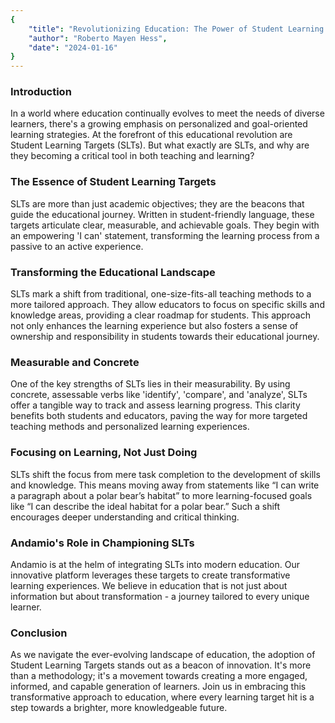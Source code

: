 ```yaml
---
{
    "title": "Revolutionizing Education: The Power of Student Learning Targets",
    "author": "Roberto Mayen Hess",
    "date": "2024-01-16"
}
---
```


### Introduction

In a world where education continually evolves to meet the needs of diverse learners, there's a growing emphasis on personalized and goal-oriented learning strategies. At the forefront of this educational revolution are Student Learning Targets (SLTs). But what exactly are SLTs, and why are they becoming a critical tool in both teaching and learning?

### The Essence of Student Learning Targets

SLTs are more than just academic objectives; they are the beacons that guide the educational journey. Written in student-friendly language, these targets articulate clear, measurable, and achievable goals. They begin with an empowering 'I can' statement, transforming the learning process from a passive to an active experience.

### Transforming the Educational Landscape

SLTs mark a shift from traditional, one-size-fits-all teaching methods to a more tailored approach. They allow educators to focus on specific skills and knowledge areas, providing a clear roadmap for students. This approach not only enhances the learning experience but also fosters a sense of ownership and responsibility in students towards their educational journey.

### Measurable and Concrete
One of the key strengths of SLTs lies in their measurability. By using concrete, assessable verbs like 'identify', 'compare', and 'analyze', SLTs offer a tangible way to track and assess learning progress. This clarity benefits both students and educators, paving the way for more targeted teaching methods and personalized learning experiences.

### Focusing on Learning, Not Just Doing

SLTs shift the focus from mere task completion to the development of skills and knowledge. This means moving away from statements like “I can write a paragraph about a polar bear’s habitat” to more learning-focused goals like “I can describe the ideal habitat for a polar bear.” Such a shift encourages deeper understanding and critical thinking.

### Andamio's Role in Championing SLTs

Andamio is at the helm of integrating SLTs into modern education. Our innovative platform leverages these targets to create transformative learning experiences. We believe in education that is not just about information but about transformation - a journey tailored to every unique learner.

### Conclusion

As we navigate the ever-evolving landscape of education, the adoption of Student Learning Targets stands out as a beacon of innovation. It's more than a methodology; it's a movement towards creating a more engaged, informed, and capable generation of learners. Join us in embracing this transformative approach to education, where every learning target hit is a step towards a brighter, more knowledgeable future.